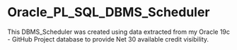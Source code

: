 # Oracle_PL_SQL_DBMS_Scheduler
This DBMS_Scheduler was created using data extracted from my Oracle 19c - GitHub Project database to provide Net 30 available credit visibility.
